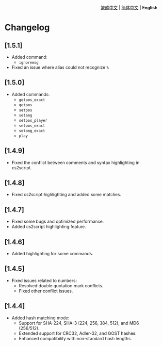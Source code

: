 <div align="right">

[繁體中文](./CHANGELOG.md) | [简体中文](./CHANGELOG.zh-CN.md) | **English**

</div>

# Changelog

## [1.5.1]  
- Added command:  
  - `ignoremsg`  
- Fixed an issue where alias could not recognize `%`

## [1.5.0]  
- Added commands:  
  - `getpos_exact`  
  - `getpos`  
  - `setpos`  
  - `setang`  
  - `setpos_player`  
  - `setpos_exact`  
  - `setang_exact`  
  - `play`

## [1.4.9]
- Fixed the conflict between comments and syntax highlighting in cs2script.

## [1.4.8]
- Fixed cs2script highlighting and added some matches.

## [1.4.7]
- Fixed some bugs and optimized performance.
- Added cs2script highlighting feature.

## [1.4.6]
- Added highlighting for some commands.

## [1.4.5]
- Fixed issues related to numbers:
  - Resolved double quotation mark conflicts.
  - Fixed other conflict issues.

## [1.4.4]
- Added hash matching mode:
  - Support for SHA-224, SHA-3 (224, 256, 384, 512), and MD6 (256/512).
  - Extended support for CRC32, Adler-32, and GOST hashes.
  - Enhanced compatibility with non-standard hash lengths.